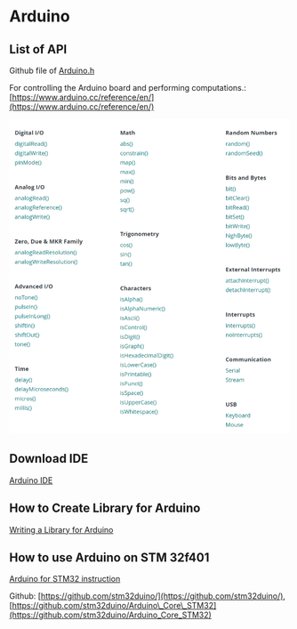 # Arduino

## List of API

Github file of [Arduino.h](https://github.com/arduino/ArduinoCore-avr/blob/master/cores/arduino/Arduino.h)

For controlling the Arduino board and performing computations.: [https://www.arduino.cc/reference/en/](https://www.arduino.cc/reference/en/)

![](../.gitbook/assets/image%20%2832%29.png)

## Download IDE

[Arduino IDE](https://www.arduino.cc/en/software)

## How to Create Library for Arduino

[Writing a Library for Arduino](https://www.arduino.cc/en/Hacking/LibraryTutorial)



## How to use Arduino on STM 32f401

[Arduino for STM32 instruction](https://www.instructables.com/Quick-Start-to-STM-Nucleo-on-Arduino-IDE/)

Github:  [https://github.com/stm32duino/](https://github.com/stm32duino/),  [https://github.com/stm32duino/Arduino\_Core\_STM32](https://github.com/stm32duino/Arduino_Core_STM32)







